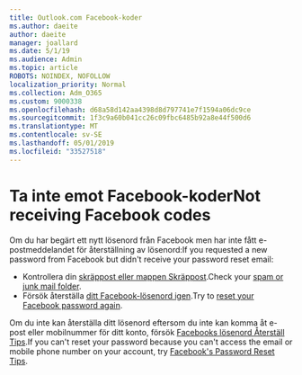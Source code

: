 ```yaml
---
title: Outlook.com Facebook-koder
ms.author: daeite
author: daeite
manager: joallard
ms.date: 5/1/19
ms.audience: Admin
ms.topic: article
ROBOTS: NOINDEX, NOFOLLOW
localization_priority: Normal
ms.collection: Adm_O365
ms.custom: 9000338
ms.openlocfilehash: d68a58d142aa4398d8d797741e7f1594a06dc9ce
ms.sourcegitcommit: 1f3c9a60b041cc26c09fbc6485b92a8e44f500d6
ms.translationtype: MT
ms.contentlocale: sv-SE
ms.lasthandoff: 05/01/2019
ms.locfileid: "33527518"
---
```

# <a name="not-receiving-facebook-codes"></a><span data-ttu-id="908a5-102">Ta inte emot Facebook-koder</span><span class="sxs-lookup"><span data-stu-id="908a5-102">Not receiving Facebook codes</span></span>

<span data-ttu-id="908a5-103">Om du har begärt ett nytt lösenord från Facebook men har inte fått e-postmeddelandet för återställning av lösenord:</span><span class="sxs-lookup"><span data-stu-id="908a5-103">If you requested a new password from Facebook but didn't receive your password reset email:</span></span>

- <span data-ttu-id="908a5-104">Kontrollera din [skräppost eller mappen Skräppost](https://outlook.live.com/mail/junkemail).</span><span class="sxs-lookup"><span data-stu-id="908a5-104">Check your [spam or junk mail folder](https://outlook.live.com/mail/junkemail).</span></span>
- <span data-ttu-id="908a5-105">Försök återställa [ditt Facebook-lösenord igen](https://www.facebook.com/help/213395615347144?helpref=faq_content).</span><span class="sxs-lookup"><span data-stu-id="908a5-105">Try to [reset your Facebook password again](https://www.facebook.com/help/213395615347144?helpref=faq_content).</span></span>

<span data-ttu-id="908a5-106">Om du inte kan återställa ditt lösenord eftersom du inte kan komma åt e-post eller mobilnummer för ditt konto, försök [Facebooks lösenord Återställ Tips](https://www.facebook.com/help/218815984812734).</span><span class="sxs-lookup"><span data-stu-id="908a5-106">If you can't reset your password because you can't access the email or mobile phone number on your account, try [Facebook's Password Reset Tips](https://www.facebook.com/help/218815984812734).</span></span>